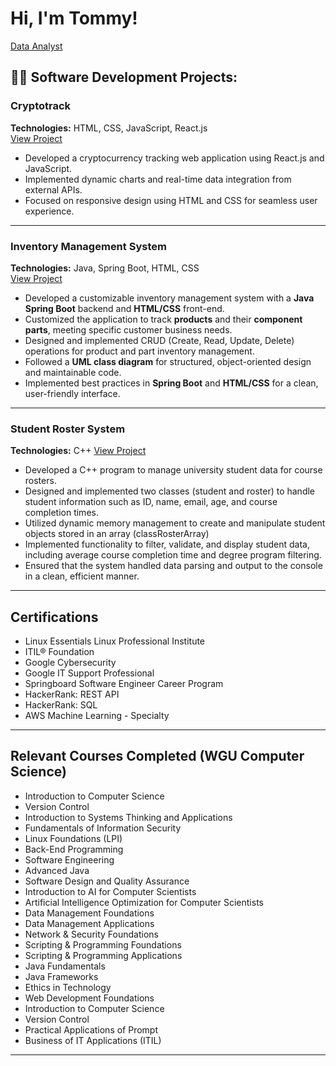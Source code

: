 # Hi, I'm Tommy!  
[Data Analyst](https://github.com/TommyAshworth)

## 👨‍💻 Software Development Projects:

### **Cryptotrack**  
**Technologies:** HTML, CSS, JavaScript, React.js  
[View Project](https://tommyashworth.github.io/Cryptotrack/)  
- Developed a cryptocurrency tracking web application using React.js and JavaScript.  
- Implemented dynamic charts and real-time data integration from external APIs.  
- Focused on responsive design using HTML and CSS for seamless user experience.

---

### **Inventory Management System**  
**Technologies:** Java, Spring Boot, HTML, CSS  
[View Project](https://github.com/TommyAshworth/InventoryManagementSystem)
- Developed a customizable inventory management system with a **Java Spring Boot** backend and **HTML/CSS** front-end.  
- Customized the application to track **products** and their **component parts**, meeting specific customer business needs.  
- Designed and implemented CRUD (Create, Read, Update, Delete) operations for product and part inventory management.  
- Followed a **UML class diagram** for structured, object-oriented design and maintainable code.  
- Implemented best practices in **Spring Boot** and **HTML/CSS** for a clean, user-friendly interface.

---

### **Student Roster System**
**Technologies:** C++
[View Project](https://github.com/TommyAshworth/Student_Roster_Management)
- Developed a C++ program to manage university student data for course rosters.
- Designed and implemented two classes (student and roster) to handle student information such as ID, name, email, age, and course completion times.
- Utilized dynamic memory management to create and manipulate student objects stored in an array (classRosterArray)
- Implemented functionality to filter, validate, and display student data, including average course completion time and degree program filtering.
- Ensured that the system handled data parsing and output to the console in a clean, efficient manner.

---

## Certifications

- Linux Essentials Linux Professional Institute
- ITIL® Foundation  
- Google Cybersecurity  
- Google IT Support Professional  
- Springboard Software Engineer Career Program  
- HackerRank: REST API  
- HackerRank: SQL
- AWS Machine Learning - Specialty

---

## Relevant Courses Completed (WGU Computer Science)

- Introduction to Computer Science
- Version Control
- Introduction to Systems Thinking and Applications
- Fundamentals of Information Security
- Linux Foundations (LPI)
- Back-End Programming
- Software Engineering
- Advanced Java
- Software Design and Quality Assurance
- Introduction to AI for Computer Scientists
- Artificial Intelligence Optimization for Computer Scientists
- Data Management Foundations  
- Data Management Applications  
- Network & Security Foundations  
- Scripting & Programming Foundations  
- Scripting & Programming Applications  
- Java Fundamentals
- Java Frameworks  
- Ethics in Technology  
- Web Development Foundations  
- Introduction to Computer Science  
- Version Control  
- Practical Applications of Prompt  
- Business of IT Applications (ITIL)  

---

<!--  
**TommyAshworth/tommyashworth** is a ✨ _special_ ✨ repository because its `README.md` (this file) appears on your GitHub profile.

Here are some ideas to get you started:

- 🔭 I’m currently working on ...
- 🌱 I’m currently learning ...
- 👯 I’m looking to collaborate on ...
- 🤔 I’m looking for help with ...
- 💬 Ask me about ...
- 📫 How to reach me: ...
- 😄 Pronouns: ...
- ⚡ Fun fact: ...
-->

